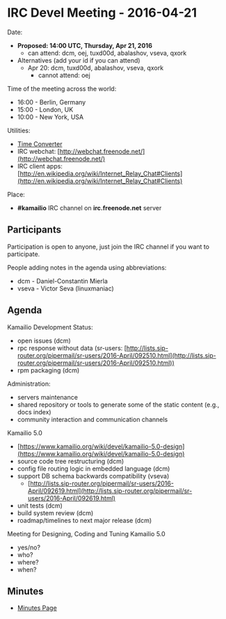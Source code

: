 # IRC Devel Meeting - 2016-04-21

Date:

-   **Proposed: 14:00 UTC, Thursday, Apr 21, 2016**
    -   can attend: dcm, oej, tuxd00d, abalashov, vseva, qxork
-   Alternatives (add your id if you can attend)
    -   Apr 20: dcm, tuxd00d, abalashov, vseva, qxork
        -   cannot attend: oej

Time of the meeting across the world:

-   16:00 - Berlin, Germany
-   15:00 - London, UK
-   10:00 - New York, USA

Utilities:

-   [Time Converter](http://www.timeanddate.com/worldclock/converter.html)
-   IRC webchat: [http://webchat.freenode.net/](http://webchat.freenode.net/)
-   IRC client apps: [http://en.wikipedia.org/wiki/Internet_Relay_Chat#Clients](http://en.wikipedia.org/wiki/Internet_Relay_Chat#Clients)

Place:

-   **#kamailio** IRC channel on **irc.freenode.net** server

## Participants

Participation is open to anyone, just join the IRC channel if you want
to participate.

People adding notes in the agenda using abbreviations:

-   dcm - Daniel-Constantin Mierla
-   vseva - Victor Seva (linuxmaniac)

## Agenda

Kamailio Development Status:

-   open issues (dcm)
-   rpc response without data (sr-users:
    [http://lists.sip-router.org/pipermail/sr-users/2016-April/092510.html](http://lists.sip-router.org/pipermail/sr-users/2016-April/092510.html))
-   rpm packaging (dcm)

Administration:

-   servers maintenance
-   shared repository or tools to generate some of the static content
    (e.g., docs index)
-   community interaction and communication channels

Kamailio 5.0

-   [https://www.kamailio.org/wiki/devel/kamailio-5.0-design](https://www.kamailio.org/wiki/devel/kamailio-5.0-design)
-   source code tree restructuring (dcm)
-   config file routing logic in embedded language (dcm)
-   support DB schema backwards compatibility (vseva)
    -   [http://lists.sip-router.org/pipermail/sr-users/2016-April/092619.html](http://lists.sip-router.org/pipermail/sr-users/2016-April/092619.html)
-   unit tests (dcm)
-   build system review (dcm)
-   roadmap/timelines to next major release (dcm)

Meeting for Designing, Coding and Tuning Kamailio 5.0

-   yes/no?
-   who?
-   where?
-   when?

## Minutes

- [Minutes Page](2016a-minutes.md)
